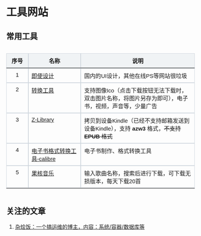 <style>
.table-container {
    display: flex;
    justify-content: center;
    width: 100%;
}

tr {
    display: flex;
}

.excel-table {
    width: 100%;
    border-collapse: collapse;
    font-family: Arial, sans-serif;
    font-size: 15px; /* 设置字体大小 */
    table-layout: fixed; /* 固定表格布局 */
}

.excel-table th, .excel-table td {
    border: 1px solid #d0d7de;
    padding: 8px;
    text-align: left;
 
}

.excel-table th {
    background-color: #f0f3f5;
    font-weight: bold;
}


.excel-table tr:nth-child(even), table tr:nth-child(odd) {
    background-color: transparent; /* 确保所有行背景色一致 */
}

.excel-table tr:hover {
    background-color: inherit;
}
/*

.excel-table tr:nth-child(even) {
    background-color: #f9f9f9;
}

.excel-table tr:hover {
    background-color: #e9e9e9;
}
*/
.excel-table th:nth-child(1), .excel-table td:nth-child(1) {
    /* width: 30%; */
    width:50px;
}

.excel-table th, .excel-table td:nth-child(1) {
    justify-content: center;
    vertical-align: middle; 
    text-align: center;
}

.excel-table th:nth-child(2), .excel-table td:nth-child(2) {
    width: 30%;
}

.excel-table th:nth-child(3), .excel-table td:nth-child(3) {
    width: 70%;
}
</style>

# 工具网站

## 常用工具

<div class="table-container">
    <table class="excel-table">
        <thead>
            <tr>
                <th>序号</th>
                <th>名称</th>
                <th>说明</th>
            </tr>
        </thead>
        <tbody>
            <tr>
                <td>1</td>
                <td><a  target="_blank"  href="https://js.design/workspace">即使设计</a></td>
                <td>国内的UI设计，其他在线PS等网站很垃圾</td>
            </tr>
              <tr>
                <td style="tex">2</td>
                <td><a  target="_blank"  href="https://www.aconvert.com/">转换工具</a></td>
                <td>支持图像Ico（点击下载按钮无法下载时，双击图片名称，将图片另存为即可），电子书，视频，声音等，少量广告</td>
            </tr>
            <tr>
                <td>3</td>
                <td><a  target="_blank"  href="https://zh.go-to-library.sk/">Z-Library</a></td>
                <td>
                    拷贝到设备Kindle（已经不支持邮箱发送到设备Kindle），支持 <b>azw3</b> 格式，<del>不支持 <b>EPUB</b> 格式 </del>
                </td>
            </tr>
              <tr>
                <td>4</td>
                <td><a  target="_blank" href="https://calibre-ebook.com/download">电子书格式转换工具-calibre</a></td>
                <td>电子书制作、格式转换工具</td>
            </tr>
             <tr>
                <td>5</td>
                <td><a  target="_blank" href="https://ghyinyue.com/">果核音乐</a></td>
                <td>输入歌曲名称，搜索后进行下载，可下载无损版本，每天下载20首</td>
            </tr>
        </tbody>
    </table>
</div>




## 关注的文章

1. [杂烩饭：一个搞运维的博主，内容：系统/容器/数据库等](https://zahui.fan/categories/)